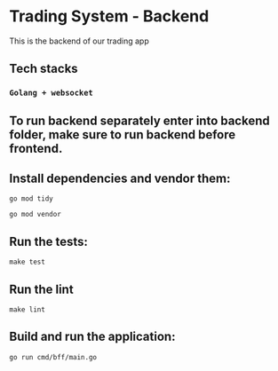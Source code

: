 # Trading System - Backend

This is the backend of our trading app

## Tech stacks

### `Golang + websocket`

## To run backend separately enter into backend folder, make sure to run backend before frontend. 

## Install dependencies and vendor them:

`go mod tidy`

`go mod vendor`

## Run the tests:

`make test`

## Run the lint

`make lint`

## Build and run the application:

`go run cmd/bff/main.go`



